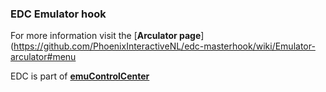 ### EDC Emulator hook

For more information visit the [**Arculator page**](https://github.com/PhoenixInteractiveNL/edc-masterhook/wiki/Emulator-arculator#menu

EDC is part of [**emuControlCenter**](https://github.com/PhoenixInteractiveNL/emuControlCenter/wiki)
